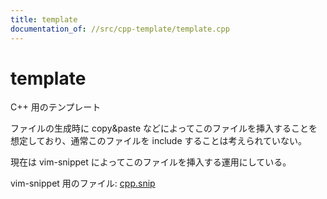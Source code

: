 ```yaml
---
title: template
documentation_of: //src/cpp-template/template.cpp
---
```


# template
C++ 用のテンプレート

ファイルの生成時に copy&paste などによってこのファイルを挿入することを想定しており、通常このファイルを include することは考えられていない。

現在は vim-snippet によってこのファイルを挿入する運用にしている。

vim-snippet 用のファイル: [cpp.snip](https://github.com/Luzhiled/comp-library/blob/main/src/cpp-template/cpp.snip)
